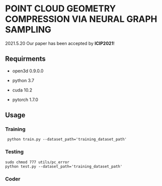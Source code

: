 # POINT CLOUD GEOMETRY COMPRESSION VIA NEURAL GRAPH SAMPLING
2021.5.20 Our paper has been accepted by **ICIP2021**!

## Requirments

- open3d 0.9.0.0

- python 3.7

- cuda 10.2 

- pytorch 1.7.0

## Usage

### Training
```shell
 python train.py --dataset_path='training_dataset_path'
```

### Testing
```shell
sudo chmod 777 utils/pc_error
python test.py --dataset_path='training_dataset_path'
```
### Coder

